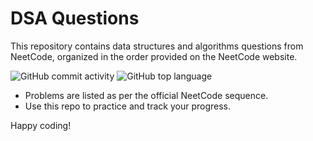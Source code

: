 # DSA Questions

This repository contains data structures and algorithms questions from NeetCode, organized in the order provided on the NeetCode website.

![GitHub commit activity](https://img.shields.io/github/commit-activity/y/sarrthak/dsa-questions)
![GitHub top language](https://img.shields.io/github/contributors/sarrthak/dsa-questions?label=Top%20Contributor)

- Problems are listed as per the official NeetCode sequence.
- Use this repo to practice and track your progress.

Happy coding!
